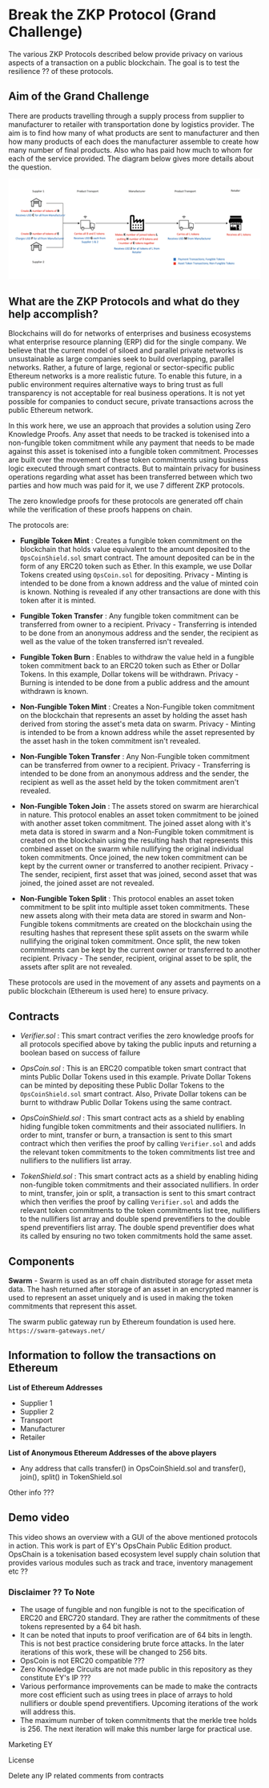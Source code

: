 # Break the ZKP Protocol (Grand Challenge)

The various ZKP Protocols described below provide privacy on various aspects of a transaction on a public blockchain. The goal is to test the resilience ?? of these protocols.

## Aim of the Grand Challenge

There are products travelling through a supply process from supplier to manufacturer to retailer with transportation done by logistics provider. The aim is to find how many of what products are sent to manufacturer and then how many products of each does the manufacturer assemble to create how many number of final products. Also who has paid how much to whom for each of the service provided. The diagram below gives more details about the question.

![screenshot](screenshot.png "Question")

## What are the ZKP Protocols and what do they help accomplish?

Blockchains will do for networks of enterprises and business ecosystems what enterprise resource planning (ERP) did for the single company. We believe that the current model of siloed and parallel private networks is unsustainable as large companies seek to build overlapping, parallel networks. Rather, a future of large, regional or sector-specific public Ethereum networks is a more realistic future. To enable this future, in a public environment requires alternative ways to bring trust as full transparency is not acceptable for real business operations. It is not yet possible for companies to conduct secure, private transactions across the public Ethereum network.

In this work here, we use an approach that provides a solution using Zero Knowledge Proofs. Any asset that needs to be tracked is tokenised into a non-fungible token commitment while any payment that needs to be made against this asset is tokenised into a fungible token commitment. Processes are built over the movement of these token commitments using business logic executed through smart contracts. But to maintain privacy for business operations regarding what asset has been transferred between which two parties and how much was paid for it, we use 7 different ZKP protocols.

The zero knowledge proofs for these protocols are generated off chain while the verification of these proofs happens on chain.

The protocols are:

* **Fungible Token Mint** : Creates a fungible token commitment on the blockchain that holds value equivalent to the amount deposited to the `OpsCoinShield.sol` smart contract. The amount deposited can be in the form of any ERC20 token such as Ether. In this example, we use Dollar Tokens created using `OpsCoin.sol` for depositing.
Privacy - Minting is intended to be done from a known address and the value of minted coin is known. Nothing is revealed if any other transactions are done with this token after it is minted.

* **Fungible Token Transfer** : Any fungible token commitment can be transferred from owner to a recipient.
Privacy - Transferring is intended to be done from an anonymous address and the sender, the recipient as well as the value of the token transferred isn't revealed.

* **Fungible Token Burn** : Enables to withdraw the value held in a fungible token commitment back to an ERC20 token such as Ether or Dollar Tokens. In this example, Dollar tokens will be withdrawn.
Privacy - Burning is intended to be done from a public address and the amount withdrawn is known.

* **Non-Fungible Token Mint** : Creates a Non-Fungible token commitment on the blockchain that represents an asset by holding the asset hash derived from storing the asset's meta data on swarm.
Privacy - Minting is intended to be from a known address while the asset represented by the asset hash in the token commitment isn't revealed.

* **Non-Fungible Token Transfer** : Any Non-Fungible token commitment can be transferred from owner to a recipient.
Privacy - Transferring is intended to be done from an anonymous address and the sender, the recipient as well as the asset held by the token commitment aren't revealed.

* **Non-Fungible Token Join** : The assets stored on swarm are hierarchical in nature. This protocol enables an asset token commitment to be joined with another asset token commitment. The joined asset along with it's meta data is stored in swarm and a Non-Fungible token commitment is created on the blockchain using the resulting hash that represents this combined asset on the swarm while nullifying the original individual token commitments. Once joined, the new token commitment can be kept by the current owner or transferred to another recipient.
Privacy - The sender, recipient, first asset that was joined, second asset that was joined, the joined asset are not revealed.

* **Non-Fungible Token Split** : This protocol enables an asset token commitment to be split into multiple asset token commitments. These new assets along with their meta data are stored in swarm and Non-Fungible tokens commitments are created on the blockchain using the resulting hashes that represent these split assets on the swarm while nullifying the original token commitment. Once split, the new token commitments can be kept by the current owner or transferred to another recipient.
Privacy - The sender, recipient, original asset to be split, the assets after split are not revealed.

These protocols are used in the movement of any assets and payments on a public blockchain (Ethereum is used here) to ensure privacy.

## Contracts

* *Verifier.sol* : This smart contract verifies the zero knowledge proofs for all protocols specified above by taking the public inputs and returning a boolean based on success of failure

* *OpsCoin.sol* : This is an ERC20 compatible token smart contract that mints Public Dollar Tokens used in this example. Private Dollar Tokens can be minted by depositing these Public Dollar Tokens to the `OpsCoinShield.sol` smart contract. Also, Private Dollar tokens can be burnt to withdraw Public Dollar Tokens
using the same contract.

* *OpsCoinShield.sol* : This smart contract acts as a shield by enabling hiding fungible token commitments and their associated nullifiers. In order to mint, transfer or burn, a transaction is sent to this smart contract which then verifies the proof by calling `Verifier.sol` and adds the relevant token commitments to the token commitments list tree and nullifiers to the nullifiers list array.

* *TokenShield.sol* : This smart contract acts as a shield by enabling hiding non-fungible token commitments and their associated nullifiers. In order to mint, transfer, join or split, a transaction is sent to this smart contract which then verifies the proof by calling `Verifier.sol` and adds the relevant token commitments to the token commitments list tree, nullifiers to the nullifiers list array and double spend preventifiers to the double spend preventifiers list array. The double spend preventifier does what its called by ensuring no two token commitments hold the same asset.

## Components

**Swarm** - Swarm is used as an off chain distributed storage for asset meta data. The hash returned after storage of an asset in an encrypted manner is used to represent an asset uniquely and is used in making the token commitments that represent this asset.

The swarm public gateway run by Ethereum foundation is used here.
`https://swarm-gateways.net/`

## Information to follow the transactions on Ethereum

**List of Ethereum Addresses**
* Supplier 1
* Supplier 2
* Transport
* Manufacturer
* Retailer

**List of Anonymous Ethereum Addresses of the above players**
* Any address that calls transfer() in OpsCoinShield.sol and transfer(), join(), split() in TokenShield.sol

Other info ???

## Demo video
This video shows an overview with a GUI of the above mentioned protocols in action. This work is part of EY's OpsChain Public Edition product. OpsChain is a tokenisation based ecosystem level supply chain solution that provides various modules such as track and trace, inventory management etc ??

### Disclaimer ?? To Note
* The usage of fungible and non fungible is not to the specification of ERC20 and ERC720 standard. They are rather the commitments of these tokens represented by a 64 bit hash.
* It can be noted that inputs to proof verification are of 64 bits in length. This is not best practice considering brute force attacks. In the later iterations of this work, these will be changed to 256 bits.
* OpsCoin is not ERC20 compatible ???
* Zero Knowledge Circuits are not made public in this repository as they constitute EY's IP ???
* Various performance improvements can be made to make the contracts more cost efficient such as using trees in place of arrays to hold nullifiers or double spend preventifiers. Upcoming iterations of the work will address this.
* The maximum number of token commitments that the merkle tree holds is 256. The next iteration will make this number large for practical use.

Marketing EY

License

Delete any IP related comments from contracts
